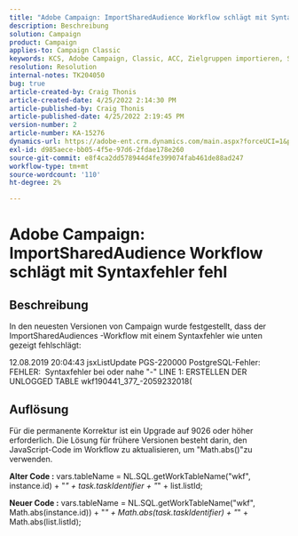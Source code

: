 ```yaml
---
title: "Adobe Campaign: ImportSharedAudience Workflow schlägt mit Syntaxfehler fehl."
description: Beschreibung
solution: Campaign
product: Campaign
applies-to: Campaign Classic
keywords: KCS, Adobe Campaign, Classic, ACC, Zielgruppen importieren, Syntaxfehler
resolution: Resolution
internal-notes: TK204050
bug: true
article-created-by: Craig Thonis
article-created-date: 4/25/2022 2:14:30 PM
article-published-by: Craig Thonis
article-published-date: 4/25/2022 2:19:45 PM
version-number: 2
article-number: KA-15276
dynamics-url: https://adobe-ent.crm.dynamics.com/main.aspx?forceUCI=1&pagetype=entityrecord&etn=knowledgearticle&id=19d73c03-a2c4-ec11-a7b6-0022480a1ec2
exl-id: d985aece-bb05-4f5e-97d6-2fdae178e260
source-git-commit: e8f4ca2dd578944d4fe399074fab461de88ad247
workflow-type: tm+mt
source-wordcount: '110'
ht-degree: 2%

---
```


# Adobe Campaign: ImportSharedAudience Workflow schlägt mit Syntaxfehler fehl

## Beschreibung


In den neuesten Versionen von Campaign wurde festgestellt, dass der ImportSharedAudiences -Workflow mit einem Syntaxfehler wie unten gezeigt fehlschlägt:

12.08.2019 20:04:43 jsxListUpdate PGS-220000 PostgreSQL-Fehler: FEHLER:  Syntaxfehler bei oder nahe &quot;-&quot; LINE 1: ERSTELLEN DER UNLOGGED TABLE wkf190441_377_-2059232018(                                            


## Auflösung


Für die permanente Korrektur ist ein Upgrade auf 9026 oder höher erforderlich. Die Lösung für frühere Versionen besteht darin, den JavaScript-Code im Workflow zu aktualisieren, um &quot;Math.abs()&quot;zu verwenden.

<b>Alter Code :</b>
vars.tableName = NL.SQL.getWorkTableName(&quot;wkf&quot;, instance.id) + &quot;_&quot; + task.taskIdentifier + &quot;_&quot; + list.listId;

<b>Neuer Code :</b>
vars.tableName = NL.SQL.getWorkTableName(&quot;wkf&quot;, Math.abs(instance.id)) + &quot;_&quot; + Math.abs(task.taskIdentifier) + &quot;_&quot; + Math.abs(list.listId);
